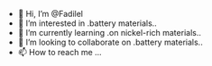 - 👋 Hi, I’m @Fadilel
- 👀 I’m interested in .battery materials..
- 🌱 I’m currently learning .on nickel-rich materials..
- 💞️ I’m looking to collaborate on .battery materials..
- 📫 How to reach me ...

<!---
Fadilel/Fadilel is a ✨ special ✨ repository because its `README.md` (this file) appears on your GitHub profile.
You can click the Preview link to take a look at your changes.
--->
